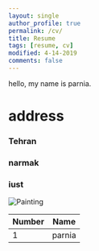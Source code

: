 ```yaml
---
layout: single
author_profile: true
permalink: /cv/
title: Resume
tags: [resume, cv]
modified: 4-14-2019
comments: false
---
```



hello, my name is parnia.

# address

### Tehran
### narmak
### iust




![Painting](https://www.myclickmagazine.com/wp-content/uploads/2019/02/Photographing_Minimalism_Composition_Negative_Space_by_Dana_Walton_01.jpg)





|  Number | Name |
|---------|------|
|1        |parnia|
